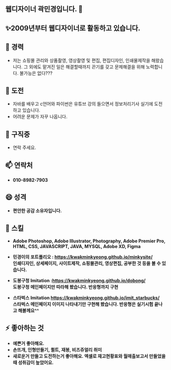 
## 웹디자이너 곽민경입니다. 👋
## ✨2009년부터 웹디자이너로 활동하고 있습니다.
## 🔭 경력 
   - 저는 쇼핑몰 관리와 상품촬영, 영상촬영 및 편집, 편집디자인, 인쇄물제작을 해왔습니다.
     그 외에도 맡겨진 일은 해결할때까지 끈기를 갖고 문제해결을 위해 노력합니다.
     불가능은 없다???

## 🌱 도전 
   - 자바를 배우고 c언어와 파이썬은 유튜브 강의 들으면서 정보처리기사 실기에 도전하고 있습니다.
   - 어려운 문제가 자꾸 나옵니다.

## 👯 구직중
   - 연락 주세요.

## 📫 연락처
   - <B>010-8982-7903

## 😄 성격
   - 편안한 공감 소유자입니다.
     
## 🤔 스킬
   - Adobe Photoshop, Adobe Illustrator, Photography, Adobe Premier Pro, HTML, CSS, JAVASCRIPT, JAVA, MYSQL, Adobe XD, Figma

   - <b>민경이의 포트폴리오 : https://kwakminkyeong.github.io/minkysite/</b>
                          <BR>인쇄디자인, 상세페이지, 사이트제작, 쇼핑몰관리, 영상편집, 공부한 것 등을 볼 수 있습니다. 
   - <b>도봉구청 Imitation :https://kwakminkyeong.github.io/dobong/</b>
                          <BR>도봉구청 메인페이지만 따라해 봤습니다. 반응형까지 구현
   - <b>스타벅스 Imitation https://kwakminkyeong.github.io/imit_starbucks/</b>
                          <BR>스타벅스 메인페이지 이미지 나타내기만 구현해 봤습니다. 반응형은 실기시험 끝나고 해볼께요^^
     
## ⚡ 좋아하는 것
   - 예쁜거 좋아해요.
   - 손뜨개, 인형만들기, 퀼트, 재봉, 비즈쥬얼리 취미
   - 새로운거 만들고 도전하는거 좋아해요. 엑셀로 재고현황표와 월매출보고서 만들었을 때 성취감이 높았어요.





<!---
kwakminkyeong/kwakminkyeong is a ✨ special ✨ repository because its `README.md` (this file) appears on your GitHub profile.
You can click the Preview link to take a look at your changes.


- 👋 Hi, I’m @kwakminkyeong
- 👀 I’m interested in ...
- 🌱 I’m currently learning ...
- 💞️ I’m looking to collaborate on ...
- 📫 How to reach me ...
- 😄 Pronouns: ...
- ⚡ Fun fact: ...
--->
